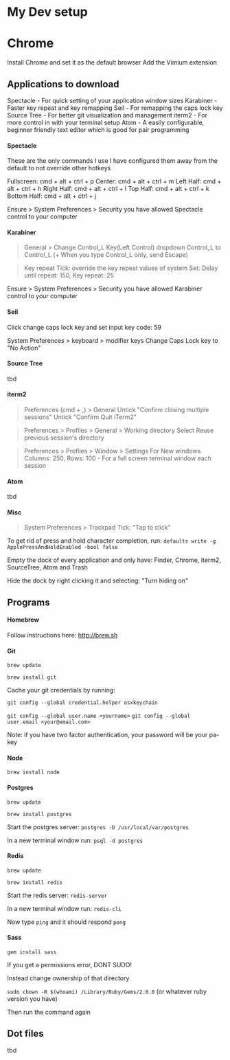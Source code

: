 # My Dev setup

# Chrome
Install Chrome and set it as the default browser
Add the Vimium extension

## Applications to download
Spectacle - For quick setting of your application window sizes
Karabiner - Faster key repeat and key remapping
Seil - For remapping the caps lock key
Source Tree - For better git visualization and management
iterm2 - For more control in with your terminal setup
Atom - A easily configurable, beginner friendly text editor which is good for pair programming

#### Spectacle
These are the only commands I use
I have configured them away from the default to not override other hotkeys

Fullscreen: cmd + alt + ctrl + p
Center: cmd + alt + ctrl + m
Left Half: cmd + alt + ctrl + h
Right Half: cmd + alt + ctrl + l
Top Half: cmd + alt + ctrl + k
Bottom Half: cmd + alt + ctrl + j

Ensure > System Preferences > Security you have allowed Spectacle control to your computer

#### Karabiner

> General > Change Control_L Key(Left Control) dropdown
Control_L to Control_L (+ When you type Control_L only, send Escape)

> Key repeat
Tick: override the key repeat values of system
Set: Delay until repeat: 150, Key repeat: 25

Ensure > System Preferences > Security you have allowed Karabiner control to your computer

#### Seil

Click change caps lock key and set input key code: 59

System Preferences > keyboard > modifier keys
Change Caps Lock key to "No Action"

#### Source Tree

tbd

#### iterm2

> Preferences (cmd + ,) > General
Untick "Confirm closing multiple sessions"
Untick "Confirm Quit iTerm2"

> Preferences > Profiles > General > Working directory
Select Reuse previous session's directory

> Preferences > Profiles > Window > Settings For New windows
Columns: 250, Rows: 100 - For a full screen terminal window each session

#### Atom

tbd

#### Misc

> System Preferences > Trackpad
Tick: "Tap to click"

To get rid of press and hold character completion, run:
`defaults write -g ApplePressAndHoldEnabled -bool false`

Empty the dock of every application and only have:
Finder, Chrome, iterm2, SourceTree, Atom and Trash

Hide the dock by right clicking it and selecting:
"Turn hiding on"

## Programs

#### Homebrew

Follow instructions here: http://brew.sh

#### Git

`brew update`

`brew install git`

Cache your git credentials by running:

`git config --global credential.helper osxkeychain`

`git config --global user.name <yourname>`
`git config --global user.email <your@email.com>`

Note: if you have two factor authentication, your password will be your pa-key

#### Node

`brew install node`

#### Postgres

`brew update`

`brew install postgres`

Start the postgres server: `postgres -D /usr/local/var/postgres`

In a new terminal window run: `psql -d postgres`

#### Redis

`brew update`

`brew install redis`

Start the redis server: `redis-server`

In a new terminal window run: `redis-cli`

Now type `ping` and it should respond `pong`

#### Sass

`gem install sass`

If you get a permissions error, DONT SUDO!

Instead change ownership of that directory

`sudo chown -R $(whoami) /Library/Ruby/Gems/2.0.0` (or whatever ruby version you have)

Then run the command again

## Dot files

tbd


